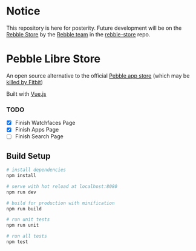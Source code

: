 # **Notice**
This repository is here for posterity. Future development will be on the [Rebble Store](http://store.rebble.io/) by the [Rebble team](http://rebble.io/) in the [rebble-store](http://github.com/pebble-dev/rebble-store) repo.


# Pebble Libre Store

An open source alternative to the official [Pebble app store](https://apps.getpebble.com) (which may be [killed by Fitbit](https://blog.getpebble.com/2016/12/07/fitbit/))

Built with [Vue.js](http://www.vuejs.org)

### TODO
- [X] Finish Watchfaces Page
- [X] Finish Apps Page
- [ ] Finish Search Page

## Build Setup

``` bash
# install dependencies
npm install

# serve with hot reload at localhost:8080
npm run dev

# build for production with minification
npm run build

# run unit tests
npm run unit

# run all tests
npm test
```
